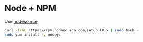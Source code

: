 # Node + NPM

Use [nodesource](https://github.com/nodesource/distributions#rpm)

```bash
curl -fsSL https://rpm.nodesource.com/setup_18.x | sudo bash -
sudo yum install -y nodejs
```
